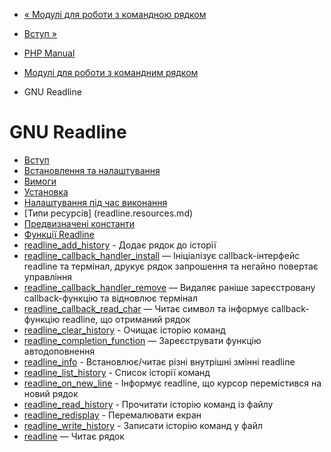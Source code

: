 - [« Модулі для роботи з командною
рядком](refs.utilspec.cmdline.md)
- [Вступ »](intro.readline.md)

- [PHP Manual](index.md)
- [Модулі для роботи з командним рядком](refs.utilspec.cmdline.md)
- GNU Readline

# GNU Readline

- [Вступ](intro.readline.md)
- [Встановлення та налаштування](readline.setup.md)
- [Вимоги](readline.requirements.md)
- [Установка](readline.installation.md)
- [Налаштування під час виконання](readline.configuration.md)
- [Типи ресурсів] (readline.resources.md)
- [Предвизначені константи](readline.constants.md)
- [Функції Readline](ref.readline.md)
- [readline_add_history](function.readline-add-history.md) -
Додає рядок до історії
- [readline_callback_handler_install](function.readline-callback-handler-install.md)
— Ініціалізує callback-інтерфейс readline та термінал,
друкує рядок запрошення та негайно повертає управління
- [readline_callback_handler_remove](function.readline-callback-handler-remove.md)
— Видаляє раніше зареєстровану callback-функцію та
відновлює термінал
- [readline_callback_read_char](function.readline-callback-read-char.md)
— Читає символ та інформує callback-функцію readline, що
отриманий рядок
- [readline_clear_history](function.readline-clear-history.md) -
Очищає історію команд
- [readline_completion_function](function.readline-completion-function.md)
— Зареєструвати функцію автодоповнення
- [readline_info](function.readline-info.md) -
Встановлює/читає різні внутрішні змінні readline
- [readline_list_history](function.readline-list-history.md) -
Список історії команд
- [readline_on_new_line](function.readline-on-new-line.md) -
Інформує readline, що курсор перемістився на новий рядок
- [readline_read_history](function.readline-read-history.md) -
Прочитати історію команд із файлу
- [readline_redisplay](function.readline-redisplay.md) -
Перемалювати екран
- [readline_write_history](function.readline-write-history.md) -
Записати історію команд у файл
- [readline](function.readline.md) — Читає рядок

